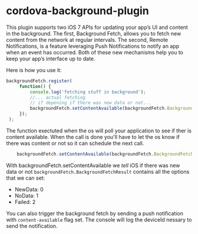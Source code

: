 cordova-background-plugin
=========================

This plugin supports two iOS 7 APIs for updating your app’s UI and content in the background. The first, Background Fetch, allows you to fetch new content from the network at regular intervals. The second, Remote Notifications, is a feature leveraging Push Notifications to notify an app when an event has occurred. Both of these new mechanisms help you to keep your app’s interface up to date.

Here is how you use it:

```js
backgroundFetch.register(
     function() {
         console.log('fetching stuff in background');
         //... actual fetching
         // if depening if there was new data or not...
         backgroundFetch.setContentAvailable(backgroundFetch.BackgroundFetchResult.NewData);
     });
 );
```

The function exectuted when the os will poll your application to see if ther is content available. When the call is done you'll have to let the os know if there was content or not so it can schedule the next call.

```js
    backgroundFetch.setContentAvailable(backgroundFetch.BackgroundFetchResult.NewData);
```

With backgroundFetch.setContentAvailable we _tell_ iOS if there was new data or not `backgroundFetch.BackgroundFetchResult` contains all the options that we can set:
* NewData: 0
* NoData: 1
* Failed: 2

You can also trigger the background fetch by sending a push notification with `content-available` flag set. The console will log the deviceId nessary to send the notification.
